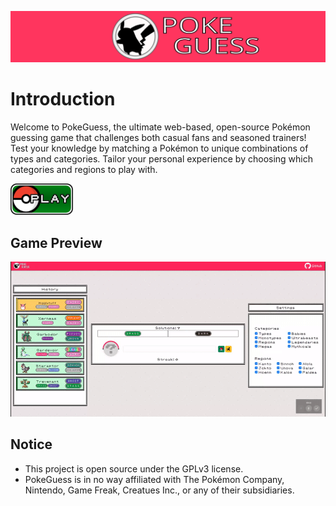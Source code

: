 <p align='center'>
  <img src="./src/assets/images/readme/logofull.svg">
</p>

# Introduction

Welcome to PokeGuess, the ultimate web-based, open-source Pokémon guessing game that challenges both casual fans and seasoned trainers! Test your knowledge by matching a Pokémon to unique combinations of types and categories. Tailor your personal experience by choosing which categories and regions to play with.

<a href='https://tayzn.github.io/PokeGuess'><img src="./src/assets/images/readme/play.png" width='100'></a>

## Game Preview

<img src="./src/assets/images/readme/preview.gif" alt="PokeGuess Demo" width="800"/>

## Notice

- This project is open source under the GPLv3 license.
- PokeGuess is in no way affiliated with The Pokémon Company, Nintendo, Game Freak, Creatues Inc., or any of their subsidiaries.

